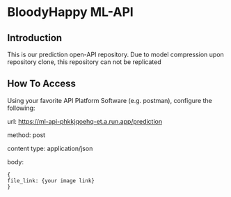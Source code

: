# BloodyHappy ML-API

## Introduction

This is our prediction open-API repository.
Due to model compression upon repository clone, this repository can not be replicated

## How To Access

Using your favorite API Platform Software (e.g. postman), configure the following:


url: https://ml-api-phkkjqoehq-et.a.run.app/prediction

method: post

content type: application/json

body:
```
{
file_link: {your image link}
}
```
